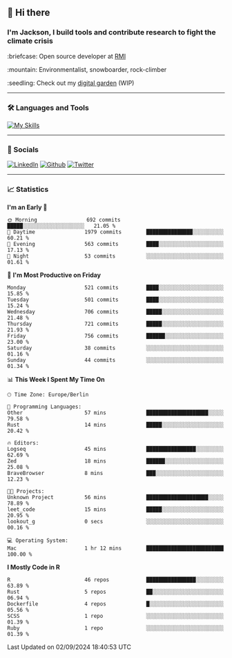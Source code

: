 ## :wave: Hi there
### I'm Jackson, I build tools and contribute research to fight the climate crisis
<p> :briefcase: Open source developer at <a href="https://rmi.org/" alt="RMI">RMI</a></p>
<p> :mountain: Environmentalist, snowboarder, rock-climber</p>
<p> :seedling: Check out my <a href="https://jdhoffa.github.io/" alt="digital garden">digital garden</a> (WIP) </p>

---

### :hammer_and_wrench: Languages and Tools

[![My Skills](https://skillicons.dev/icons?i=r,python,rust,docker,svelte,js,neovim,azure,postgresql,kubernetes,html,css&perline=6&theme=dark)](https://skillicons.dev)

---

### :iphone: Socials

[![LinkedIn](https://skillicons.dev/icons?i=linkedin&theme=dark)](https://www.linkedin.com/in/jackson-hoffart/) 
[![Github](https://skillicons.dev/icons?i=github&theme=dark)](https://github.com/jdhoffa) 
[![Twitter](https://skillicons.dev/icons?i=twitter&theme=dark)](https://twitter.com/jdhoffart) 

---

### :chart_with_upwards_trend: Statistics

 
<!--START_SECTION:waka-->
**I'm an Early 🐤** 

```text
🌞 Morning                692 commits         █████░░░░░░░░░░░░░░░░░░░░   21.05 % 
🌆 Daytime                1979 commits        ███████████████░░░░░░░░░░   60.21 % 
🌃 Evening                563 commits         ████░░░░░░░░░░░░░░░░░░░░░   17.13 % 
🌙 Night                  53 commits          ░░░░░░░░░░░░░░░░░░░░░░░░░   01.61 % 
```
📅 **I'm Most Productive on Friday** 

```text
Monday                   521 commits         ████░░░░░░░░░░░░░░░░░░░░░   15.85 % 
Tuesday                  501 commits         ████░░░░░░░░░░░░░░░░░░░░░   15.24 % 
Wednesday                706 commits         █████░░░░░░░░░░░░░░░░░░░░   21.48 % 
Thursday                 721 commits         █████░░░░░░░░░░░░░░░░░░░░   21.93 % 
Friday                   756 commits         ██████░░░░░░░░░░░░░░░░░░░   23.00 % 
Saturday                 38 commits          ░░░░░░░░░░░░░░░░░░░░░░░░░   01.16 % 
Sunday                   44 commits          ░░░░░░░░░░░░░░░░░░░░░░░░░   01.34 % 
```


📊 **This Week I Spent My Time On** 

```text
🕑︎ Time Zone: Europe/Berlin

💬 Programming Languages: 
Other                    57 mins             ████████████████████░░░░░   79.58 % 
Rust                     14 mins             █████░░░░░░░░░░░░░░░░░░░░   20.42 % 

🔥 Editors: 
Logseq                   45 mins             ████████████████░░░░░░░░░   62.69 % 
Zed                      18 mins             ██████░░░░░░░░░░░░░░░░░░░   25.08 % 
BraveBrowser             8 mins              ███░░░░░░░░░░░░░░░░░░░░░░   12.23 % 

🐱‍💻 Projects: 
Unknown Project          56 mins             ████████████████████░░░░░   78.89 % 
leet_code                15 mins             █████░░░░░░░░░░░░░░░░░░░░   20.95 % 
lookout_g                0 secs              ░░░░░░░░░░░░░░░░░░░░░░░░░   00.16 % 

💻 Operating System: 
Mac                      1 hr 12 mins        █████████████████████████   100.00 % 
```

**I Mostly Code in R** 

```text
R                        46 repos            ████████████████░░░░░░░░░   63.89 % 
Rust                     5 repos             ██░░░░░░░░░░░░░░░░░░░░░░░   06.94 % 
Dockerfile               4 repos             █░░░░░░░░░░░░░░░░░░░░░░░░   05.56 % 
SCSS                     1 repo              ░░░░░░░░░░░░░░░░░░░░░░░░░   01.39 % 
Ruby                     1 repo              ░░░░░░░░░░░░░░░░░░░░░░░░░   01.39 % 
```




 Last Updated on 02/09/2024 18:40:53 UTC
<!--END_SECTION:waka-->
